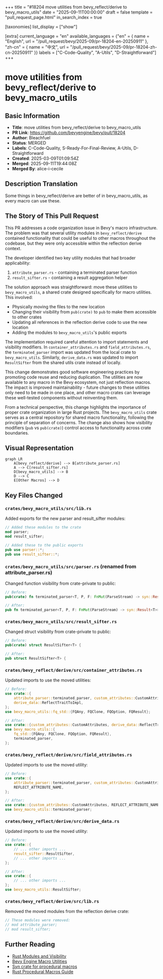 +++
title = "#18204 move utilities from bevy_reflect/derive to bevy_macro_utils"
date = "2025-09-11T00:00:00"
draft = false
template = "pull_request_page.html"
in_search_index = true

[taxonomies]
list_display = ["show"]

[extra]
current_language = "en"
available_languages = {"en" = { name = "English", url = "/pull_request/bevy/2025-09/pr-18204-en-20250911" }, "zh-cn" = { name = "中文", url = "/pull_request/bevy/2025-09/pr-18204-zh-cn-20250911" }}
labels = ["C-Code-Quality", "A-Utils", "D-Straightforward"]
+++

# move utilities from bevy_reflect/derive to bevy_macro_utils

## Basic Information
- **Title**: move utilities from bevy_reflect/derive to bevy_macro_utils
- **PR Link**: https://github.com/bevyengine/bevy/pull/18204
- **Author**: Bleachfuel
- **Status**: MERGED
- **Labels**: C-Code-Quality, S-Ready-For-Final-Review, A-Utils, D-Straightforward
- **Created**: 2025-03-09T01:09:54Z
- **Merged**: 2025-09-11T19:44:08Z
- **Merged By**: alice-i-cecile

## Description Translation
Some things in bevy_reflect/derive are better of in bevy_macro_utils, as every macro can use these.

## The Story of This Pull Request

This PR addresses a code organization issue in Bevy's macro infrastructure. The problem was that several utility modules in `bevy_reflect/derive` contained functionality that could be useful to other macros throughout the codebase, but they were only accessible within the reflection derive context.

The developer identified two key utility modules that had broader applicability:
1. `attribute_parser.rs` - containing a terminated parser function
2. `result_sifter.rs` - containing a result aggregation helper

The solution approach was straightforward: move these utilities to `bevy_macro_utils`, a shared crate designed specifically for macro utilities. This involved:
- Physically moving the files to the new location
- Changing their visibility from `pub(crate)` to `pub` to make them accessible to other crates
- Updating all references in the reflection derive code to use the new location
- Adding the modules to `bevy_macro_utils`'s public exports

The implementation required careful attention to import statements and visibility modifiers. In `container_attributes.rs` and `field_attributes.rs`, the `terminated_parser` import was updated from the local crate to `bevy_macro_utils`. Similarly, `derive_data.rs` was updated to import `ResultSifter` from the shared utils crate instead of locally.

This change demonstrates good software engineering practices by promoting code reuse and reducing duplication. The utilities are now available to any macro in the Bevy ecosystem, not just reflection macros. The impact is improved maintainability - future changes to these utilities only need to be made in one place, and other macro crates can leverage these well-tested components without reinventing them.

From a technical perspective, this change highlights the importance of proper crate organization in large Rust projects. The `bevy_macro_utils` crate serves as a central repository for shared macro functionality, following the principle of separation of concerns. The change also shows how visibility modifiers (`pub` vs `pub(crate)`) control access to functionality across crate boundaries.

## Visual Representation

```mermaid
graph LR
    A[bevy_reflect/derive] --> B[attribute_parser.rs]
    A --> C[result_sifter.rs]
    D[bevy_macro_utils] --> B
    D --> C
    E[Other Macros] --> D
```

## Key Files Changed

### `crates/bevy_macro_utils/src/lib.rs`
Added exports for the new parser and result_sifter modules:
```rust
// Added these modules to the crate
mod parser;
mod result_sifter;

// Added these to the public exports
pub use parser::*;
pub use result_sifter::*;
```

### `crates/bevy_macro_utils/src/parser.rs` (renamed from attribute_parser.rs)
Changed function visibility from crate-private to public:
```rust
// Before:
pub(crate) fn terminated_parser<T, P, F: FnMut(ParseStream) -> syn::Result<T>>(

// After:
pub fn terminated_parser<T, P, F: FnMut(ParseStream) -> syn::Result<T>>(
```

### `crates/bevy_macro_utils/src/result_sifter.rs`
Changed struct visibility from crate-private to public:
```rust
// Before:
pub(crate) struct ResultSifter<T> {

// After:
pub struct ResultSifter<T> {
```

### `crates/bevy_reflect/derive/src/container_attributes.rs`
Updated imports to use the moved utilities:
```rust
// Before:
use crate::{
    attribute_parser::terminated_parser, custom_attributes::CustomAttributes,
    derive_data::ReflectTraitToImpl,
};
use bevy_macro_utils::fq_std::{FQAny, FQClone, FQOption, FQResult};

// After:
use crate::{custom_attributes::CustomAttributes, derive_data::ReflectTraitToImpl};
use bevy_macro_utils::{
    fq_std::{FQAny, FQClone, FQOption, FQResult},
    terminated_parser,
};
```

### `crates/bevy_reflect/derive/src/field_attributes.rs`
Updated imports to use the moved utility:
```rust
// Before:
use crate::{
    attribute_parser::terminated_parser, custom_attributes::CustomAttributes,
    REFLECT_ATTRIBUTE_NAME,
};

// After:
use crate::{custom_attributes::CustomAttributes, REFLECT_ATTRIBUTE_NAME};
use bevy_macro_utils::terminated_parser;
```

### `crates/bevy_reflect/derive/src/derive_data.rs`
Updated imports to use the moved utility:
```rust
// Before:
use crate::{
    // ... other imports ...
    result_sifter::ResultSifter,
    // ... other imports ...
};

// After:
use crate::{
    // ... other imports ...
};
use bevy_macro_utils::ResultSifter;
```

### `crates/bevy_reflect/derive/src/lib.rs`
Removed the moved modules from the reflection derive crate:
```rust
// These modules were removed:
// mod attribute_parser;
// mod result_sifter;
```

## Further Reading

- [Rust Modules and Visibility](https://doc.rust-lang.org/book/ch07-02-defining-modules-to-control-scope-and-privacy.html)
- [Bevy Engine Macro Utilities](https://github.com/bevyengine/bevy/tree/main/crates/bevy_macro_utils)
- [Syn crate for procedural macros](https://docs.rs/syn/latest/syn/)
- [Rust Procedural Macros Guide](https://doc.rust-lang.org/reference/procedural-macros.html)